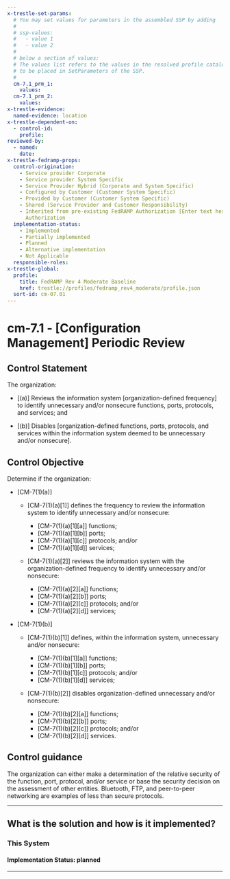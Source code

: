 ```yaml
---
x-trestle-set-params:
  # You may set values for parameters in the assembled SSP by adding
  #
  # ssp-values:
  #   - value 1
  #   - value 2
  #
  # below a section of values:
  # The values list refers to the values in the resolved profile catalog, and the ssp-values represent new values
  # to be placed in SetParameters of the SSP.
  #
  cm-7.1_prm_1:
    values:
  cm-7.1_prm_2:
    values:
x-trestle-evidence:
  named-evidence: location
x-trestle-dependent-on:
  - control-id:
    profile:
reviewed-by:
  - named:
    date:
x-trestle-fedramp-props:
  control-origination:
    - Service provider Corporate
    - Service provider System Specific
    - Service Provider Hybrid (Corporate and System Specific)
    - Configured by Customer (Customer System Specific)
    - Provided by Customer (Customer System Specific)
    - Shared (Service Provider and Customer Responsibility)
    - Inherited from pre-existing FedRAMP Authorization [Enter text here], Date of
      Authorization
  implementation-status:
    - Implemented
    - Partially implemented
    - Planned
    - Alternative implementation
    - Not Applicable
  responsible-roles:
x-trestle-global:
  profile:
    title: FedRAMP Rev 4 Moderate Baseline
    href: trestle://profiles/fedramp_rev4_moderate/profile.json
  sort-id: cm-07.01
---
```


# cm-7.1 - \[Configuration Management\] Periodic Review

## Control Statement

The organization:

- \[(a)\] Reviews the information system [organization-defined frequency] to identify unnecessary and/or nonsecure functions, ports, protocols, and services; and

- \[(b)\] Disables [organization-defined functions, ports, protocols, and services within the information system deemed to be unnecessary and/or nonsecure].

## Control Objective

Determine if the organization:

- \[CM-7(1)(a)\]

  - \[CM-7(1)(a)[1]\] defines the frequency to review the information system to identify unnecessary and/or nonsecure:

    - \[CM-7(1)(a)[1][a]\] functions;
    - \[CM-7(1)(a)[1][b]\] ports;
    - \[CM-7(1)(a)[1][c]\] protocols; and/or
    - \[CM-7(1)(a)[1][d]\] services;

  - \[CM-7(1)(a)[2]\] reviews the information system with the organization-defined frequency to identify unnecessary and/or nonsecure:

    - \[CM-7(1)(a)[2][a]\] functions;
    - \[CM-7(1)(a)[2][b]\] ports;
    - \[CM-7(1)(a)[2][c]\] protocols; and/or
    - \[CM-7(1)(a)[2][d]\] services;

- \[CM-7(1)(b)\]

  - \[CM-7(1)(b)[1]\] defines, within the information system, unnecessary and/or nonsecure:

    - \[CM-7(1)(b)[1][a]\] functions;
    - \[CM-7(1)(b)[1][b]\] ports;
    - \[CM-7(1)(b)[1][c]\] protocols; and/or
    - \[CM-7(1)(b)[1][d]\] services;

  - \[CM-7(1)(b)[2]\] disables organization-defined unnecessary and/or nonsecure:

    - \[CM-7(1)(b)[2][a]\] functions;
    - \[CM-7(1)(b)[2][b]\] ports;
    - \[CM-7(1)(b)[2][c]\] protocols; and/or
    - \[CM-7(1)(b)[2][d]\] services.

## Control guidance

The organization can either make a determination of the relative security of the function, port, protocol, and/or service or base the security decision on the assessment of other entities. Bluetooth, FTP, and peer-to-peer networking are examples of less than secure protocols.

______________________________________________________________________

## What is the solution and how is it implemented?

<!-- For implementation status enter one of: implemented, partial, planned, alternative, not-applicable -->

<!-- Note that the list of rules under ### Rules: is read-only and changes will not be captured after assembly to JSON -->

### This System

<!-- Add implementation prose for the main This System component for control: cm-7.1 -->

#### Implementation Status: planned

______________________________________________________________________

